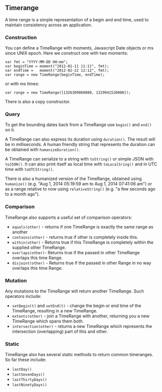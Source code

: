 ## Timerange

A time range is a simple representation of a begin and end time, used to maintain consistency across an application.

### Construction

You can define a TimeRange with moments, Javascript Date objects or ms since UNIX epoch. Here we construct one with two moments:

    var fmt = "YYYY-MM-DD HH:mm";
    var beginTime = moment("2012-01-11 11:11", fmt);
    var endTime =   moment("2012-02-22 12:12", fmt);
    var range = new TimeRange(beginTime, endTime);

or with ms times:

    var range = new TimeRange([1326309060000, 1329941520000]);

There is also a copy constructor.

### Query

To get the bounding dates back from a TimeRange use `begin()` and `end()` on it.

A TimeRange can also express its duration using `duration()`. The result will be in milliseconds. A human friendly string that represents the duration can be obtained with `humanizeDuration()`.

A TimeRange can serialize to a string with `toString()` or simple JSON with `toJSON()`. It can also print itself as local time with `toLocalSring()` and in UTC time with `toUTCString()`.

There is also a humanized version of the TimeRange, obtained using `humanize()` (e.g. "Aug 1, 2014 05:19:59 am to Aug 1, 2014 07:41:06 am") or as a range relative to now using `relativeString()` (e.g. "a few seconds ago to a month ago").

### Comparison

TimeRange also supports a useful set of comparison operators:

 * `equals(other)` - returns if one TimeRange is exactly the same range as another
 * `contains(other)` - returns true if other is completely inside this.
 * `within(other)` - Returns true if this TimeRange is completely within the supplied other TimeRange.
 * `overlaps(other)`- Returns true if the passed in other TimeRange overlaps this time Range.
 * `disjoint(other)` - Returns true if the passed in other Range in no way overlaps this time Range.

### Mutation

Any mutations to the TimeRange will return another TimeRange. Such operators include:

 * `setBegin(t)` and `setEnd(t)` - change the begin or end time of the TimeRange, resulting in a new TimeRange.
 * `extents(other)` - join a TimeRange with another, returning you a new TimeRange which spans them both.
 * `intersection(other)` - returns a new TimeRange which represents the intersection
(overlapping) part of this and other.

### Static

TimeRange also has several static methods to return common timeranges. So far these include:

 * `lastDay()`
 * `lastSevenDays()`
 * `lastThirtyDays()`
 * `lastNinetyDays()`
